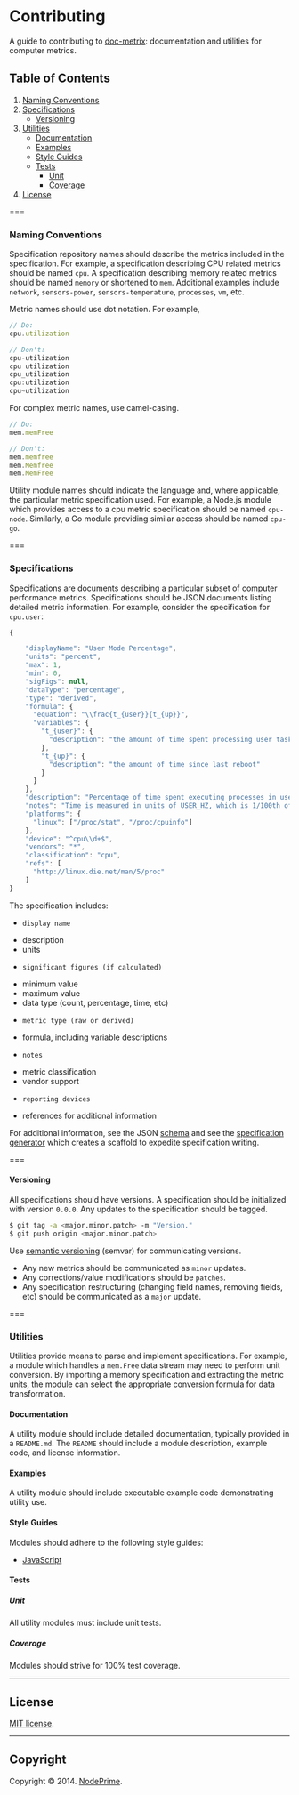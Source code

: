 Contributing
============

A guide to contributing to [doc-metrix](https://github.com/doc-metrix/overview): documentation and utilities for computer metrics.


## Table of Contents

1. 	[Naming Conventions](#naming-conventions)
1. 	[Specifications](#specifications)
	* 	[Versioning](#versioning)
1. 	[Utilities](#utilities)
	* 	[Documentation](#documentation)
	* 	[Examples](#examples)
	* 	[Style Guides](#style-guides)
	* 	[Tests](#tests)
		- 	[Unit](#unit)
		- 	[Coverage](#coverage)
1. 	[License](#license)


===
### Naming Conventions

Specification repository names should describe the metrics included in the specification. For example, a specification describing CPU related metrics should be named `cpu`. A specification describing memory related metrics should be named `memory` or shortened to `mem`. Additional examples include `network`, `sensors-power`, `sensors-temperature`, `processes`, `vm`, etc.

Metric names should use dot notation. For example,

``` javascript
// Do:
cpu.utilization

// Don't:
cpu-utilization
cpu utilization
cpu_utilization
cpu:utilization
cpu~utilization
```

For complex metric names, use camel-casing.

``` javascript
// Do:
mem.memFree

// Don't:
mem.memfree
mem.Memfree
mem.MemFree
```

Utility module names should indicate the language and, where applicable, the particular metric specification used. For example, a Node.js module which provides access to a cpu metric specification should be named `cpu-node`. Similarly, a Go module providing similar access should be named `cpu-go`.


===
### Specifications

Specifications are documents describing a particular subset of computer performance metrics. Specifications should be JSON documents listing detailed metric information. For example, consider the specification for `cpu.user`:

``` javascript
{

    "displayName": "User Mode Percentage",
    "units": "percent",
    "max": 1,
    "min": 0,
    "sigFigs": null,
    "dataType": "percentage",
    "type": "derived",
    "formula": {
      "equation": "\\frac{t_{user}}{t_{up}}",
      "variables": {
        "t_{user}": {
          "description": "the amount of time spent processing user tasks"
        },
        "t_{up}": {
          "description": "the amount of time since last reboot"
        }
      }
    },
    "description": "Percentage of time spent executing processes in user mode.",
    "notes": "Time is measured in units of USER_HZ, which is 1/100th of a second (a jiffy) on most architectures.",
    "platforms": {
      "linux": ["/proc/stat", "/proc/cpuinfo"]
    },
    "device": "^cpu\\d+$",
    "vendors": "*",
    "classification": "cpu",
    "refs": [
      "http://linux.die.net/man/5/proc"
    ]
}
```

The specification includes:

-	  display name
- 	description
- 	units
-	  significant figures (if calculated)
- 	minimum value
- 	maximum value
- 	data type (count, percentage, time, etc)
-	  metric type (raw or derived)
- 	formula, including variable descriptions
-	  notes
- 	metric classification
- 	vendor support
-	  reporting devices
- 	references for additional information

For additional information, see the JSON [schema](https://github.com/doc-metrix/schema) and see the [specification generator](https://github.com/doc-metrix/generator-doc-metrix-spec) which creates a scaffold to expedite specification writing.



===
#### Versioning

All specifications should have versions. A specification should be initialized with version `0.0.0`. Any updates to the specification should be tagged.

``` bash
$ git tag -a <major.minor.patch> -m "Version."
$ git push origin <major.minor.patch>
```

Use [semantic versioning](http://semver.org/) (semvar) for communicating versions.

*	Any new metrics should be communicated as `minor` updates.
*	Any corrections/value modifications should be `patches`.
* 	Any specification restructuring (changing field names, removing fields, etc) should be communicated as a `major` update.


===
### Utilities

Utilities provide means to parse and implement specifications. For example, a module which handles a `mem.Free` data stream may need to perform unit conversion. By importing a memory specification and extracting the metric units, the module can select the appropriate conversion formula for data transformation.


#### Documentation

A utility module should include detailed documentation, typically provided in a `README.md`. The `README` should include a module description, example code, and license information.


#### Examples

A utility module should include executable example code demonstrating utility use.


#### Style Guides

Modules should adhere to the following style guides:

- 	[JavaScript](https://github.com/kgryte/javascript-style-guide)


#### Tests

##### Unit

All utility modules must include unit tests.


##### Coverage

Modules should strive for 100% test coverage.


---
## License

[MIT license](http://opensource.org/licenses/MIT). 


---
## Copyright

Copyright &copy; 2014. [NodePrime](http://nodeprime.com).

